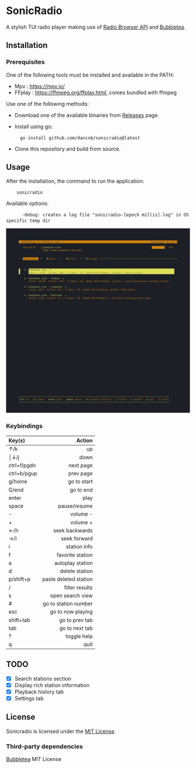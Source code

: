 # SonicRadio

A stylish TUI radio player making use of [Radio Browser API](https://www.radio-browser.info/) and [Bubbletea](https://github.com/charmbracelet/bubbletea).


## Installation


### Prerequisites

One of the following tools must be installed and available in the PATH:
- Mpv : <https://mpv.io/>
- FFplay : <https://ffmpeg.org/ffplay.html>, comes bundled with ffmpeg

Use one of the following methods:
- Download one of the available binaries from [Releases](https://github.com/dancnb/sonicradio/releases) page.
- Install using go:

  ```
    go install github.com/dancnb/sonicradio@latest
  ```
- Clone this repository and build from source.

## Usage

After the installation, the command to run the application:

```
    sonicradio
```

Available options:

```
      -debug: creates a log file "sonicradio-[epoch millis].log" in OS specific temp dir
```

![ Demo](demo.gif)

### Keybindings

| Key(s)      |                Action |
| :---------- | --------------------: |
| ↑/k         |                    up |
| │↓/j        |                  down |
| ctrl+f/pgdn |             next page |
| ctrl+b/pgup |             prev page |
| g/home      |           go to start |
| G/end       |             go to end |
| enter       |                  play |
| space       |          pause/resume |
| -           |              volume - |
| +           |              volume + |
| ←/h         |        seek backwards |
| →/l         |          seek forward |
| i           |          station info |
| f           |      favorite station |
| a           |      autoplay station |
| d           |        delete station |
| p/shift+p   | paste deleted station |
| /           |        filter results |
| s           |      open search view |
| #           |  go to station number |
| esc         |     go to now playing |
| shift+tab   |        go to prev tab |
| tab         |        go to next tab |
| ?           |           toggle help |
| q           |                  quit |

## TODO

- [x] Search stations section
- [x] Display rich station information
- [x] Playback history tab
- [x] Settings tab

## License

Sonicradio is licensed under the [MIT License](LICENSE).

### Third-party dependencies

[Bubbletea](https://github.com/charmbracelet/bubbletea/blob/master/LICENSE) MIT License

